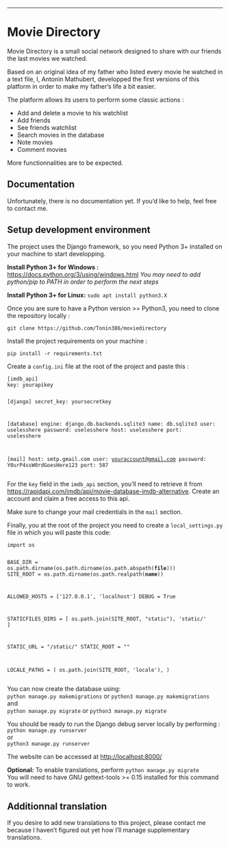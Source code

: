 ---

<h1 id="movie-directory">Movie Directory</h1>
<p>Movie Directory is a small social network designed to share with our friends the last movies we watched.</p>
<p>Based on an original idea of my father who listed every movie he watched in a text file, I, Antonin Mathubert, developped the first versions of this platform in order to make my father’s life a bit easier.</p>
<p>The platform allows its users to perform some classic actions :</p>
<ul>
<li>Add and delete a movie to his watchlist</li>
<li>Add friends</li>
<li>See friends watchlist</li>
<li>Search movies in the database</li>
<li>Note movies</li>
<li>Comment movies</li>
</ul>
<p>More functionnalities are to be expected.</p>
<h2 id="documentation">Documentation</h2>
<p>Unfortunately, there is no documentation yet. If you’d like to help, feel free to contact me.</p>
<h2 id="setup-development-environment">Setup development environment</h2>
<p>The project uses the Django framework, so you need Python 3+ installed on your machine to start developping.</p>
<p><strong>Install Python 3+ for Windows :</strong> <a href="https://docs.python.org/3/using/windows.html">https://docs.python.org/3/using/windows.html</a> <em>You may need to add python/pip to PATH in order to perform the next steps</em></p>
<p><strong>Install Python 3+ for Linux:</strong> <code>sudo apt install python3.X</code></p>
<p>Once you are sure to have a Python version &gt;= Python3, you need to clone the repository locally :</p>
<p><code>git clone https://github.com/Tonin386/moviedirectory</code></p>
<p>Install the project requirements on your machine :</p>
<p><code>pip install -r requirements.txt</code></p>
<p>Create a <code>config.ini</code> file at the root of the project and paste this :</p>
<pre><code>[imdb_api]
key: yourapikey

[django]
secret_key: yoursecretkey

[database]
engine: django.db.backends.sqlite3
name: db.sqlite3
user: uselesshere
password: uselesshere
host: uselesshere
port: uselesshere

[mail]
host: smtp.gmail.com
user: youraccount@gmail.com
password: Y0urP4ssW0rdGoesHere123
port: 587
</code></pre>
<p>For the <code>key</code> field in the <code>imdb_api</code> section, you’ll need to retrieve it from <a href="https://rapidapi.com/imdb/api/movie-database-imdb-alternative">https://rapidapi.com/imdb/api/movie-database-imdb-alternative</a>. Create an account and claim a free access to this api.</p>
<p>Make sure to change your mail credentials in the <code>mail</code> section.</p>
<p>Finally, you at the root of the project you need to create a <code>local_settings.py</code> file in which you will paste this code:</p>
<pre><code>import os

BASE_DIR = os.path.dirname(os.path.dirname(os.path.abspath(__file__)))
SITE_ROOT = os.path.dirname(os.path.realpath(__name__))

ALLOWED_HOSTS = ['127.0.0.1', 'localhost']
DEBUG = True

STATICFILES_DIRS = [
    os.path.join(SITE_ROOT, "static"),
    'static/'
]

STATIC_URL = "/static/"
STATIC_ROOT = ""

LOCALE_PATHS = ( os.path.join(SITE_ROOT, 'locale'), )
</code></pre>
<p>You can now create the database using:<br>
<code>python manage.py makemigrations</code> or <code>python3 manage.py makemigrations</code><br>
and<br>
<code>python manage.py migrate</code> or <code>python3 manage.py migrate</code></p>
<p>You should be ready to run the Django debug server locally by performing :<br>
<code>python manage.py runserver</code><br>
or<br>
<code>python3 manage.py runserver</code></p>
<p>The website can be accessed at <a href="http://localhost:8000/">http://localhost:8000/</a></p>
<p><strong>Optional:</strong> To enable translations, perform <code>python manage.py migrate</code><br>
You will need to have GNU gettext-tools &gt;= 0.15 installed for this command to work.</p>
<h2 id="additionnal-translation">Additionnal translation</h2>
<p>If you desire to add new translations to this project, please contact me because I haven’t figured out yet how I’ll manage supplementary translations.</p>

